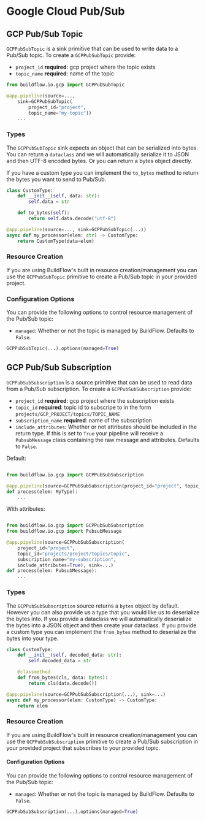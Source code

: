 # Google Cloud Pub/Sub

## GCP Pub/Sub Topic

`GCPPubSubTopic` is a sink primitive that can be used to write data to a Pub/Sub topic. To create a `GCPPubSubTopic` provide:
- `project_id` **required**: gcp project where the topic exists
- `topic_name` **required**: name of the topic

```python
from buildflow.io.gcp import GCPPubSubTopic

@app.pipeline(source=...,
    sink=GCPPubSubTopic(
        project_id="project",
        topic_name="my-topic"))
    ...
```

### Types
The `GCPPubSubTopic` sink expects an object that can be serialized into bytes. You can return a `dataclass` and we will automatically serialize it to JSON and then UTF-8 encoded bytes. Or you can return a bytes object directly.

If you have a custom type you can implement the `to_bytes` method to return the bytes you want to send to Pub/Sub.

```python
class CustomType:
    def __init__(self, data: str):
        self.data = str

    def to_bytes(self):
        return self.data.decode("utf-8")

@app.pipeline(source=..., sink=GCPPubSubTopic(...))
async def my_processor(elem: str) -> CustomType:
    return CustomType(data=elem)
```

### Resource Creation

If you are using BuildFlow's built in resource creation/management you can use the `GCPPubSubTopic` primitive to create a Pub/Sub topic in your provided project.

### Configuration Options

You can provide the following options to control resource management of the Pub/Sub topic:
- `managed`: Whether or not the topic is managed by BuildFlow. Defaults to `False`.

```python
GCPPubSubTopic(...).options(managed=True)
```


## GCP Pub/Sub Subscription

`GCPPubSubSubscription` is a source primitive that can be used to read data from a Pub/Sub subscription. To create a `GCPPubSubSubscription` provide:

 - `project_id` **required**: gcp project where the subscription exists
 - `topic_id` **required**: topic id to subscripe to in the form `projects/GCP_PROJECT/topics/TOPIC_NAME`
 - `subscription_name` **required**: name of the subscription
 - `include_attributes`: Whether or not attributes should be included in the return type. If this is set to `True` your pipeline will receive a `PubsubMessage` class containing the raw message and attributes. Defaults to `False`.


Default:
```python

from buildflow.io.gcp import GCPPubSubSubscription

@app.pipeline(source=GCPPubSubSubscription(project_id="project", topic_id="projects/project/topics/topic", subscription_name="my-subscription"), sink=...)
def process(elem: MyType):
    ...
```

With attributes:
```python

from buildflow.io.gcp import GCPPubSubSubscription
from buildflow.io.gcp import PubsubMessage

@app.pipeline(source=GCPPubSubSubscription(
    project_id="project",
    topic_id="projects/project/topics/topic", 
    subscription_name="my-subscription",
    include_attributes=True), sink=...)
def process(elem: PubsubMessage):
    ...
```


### Types

The `GCPPubSubSubscription` source returns a `bytes` object by default. However you can also provide us a type that you would like us to deserialize the bytes into. If you provide a dataclass we will automatically deserialize the bytes into a JSON object and then create your dataclass. If you provide a custom type you can implement the `from_bytes` method to deserialize the bytes into your type.

```python
class CustomType:
    def __init__(self, decoded_data: str):
        self.decoded_data = str

    @classmethod
    def from_bytes(cls, data: bytes):
        return cls(data.decode())

@app.pipeline(source=GCPPubSubSubscription(...), sink=...)
async def my_processor(elem: CustomType) -> CustomType:
    return elem
```

### Resource Creation

If you are using BuildFlow's built in resource creation/management you can use the `GCPPubSubSubscription` primitive to create a Pub/Sub subscription in your provided project that subscribes to your provided topic.

#### Configuration Options

You can provide the following options to control resource management of the Pub/Sub topic:
- `managed`: Whether or not the topic is managed by BuildFlow. Defaults to `False`.

```python
GCPPubSubSubscription(...).options(managed=True)
```